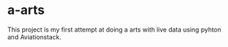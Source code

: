 # a-arts
This project is my first attempt at doing a arts with live data using pyhton and Aviationstack.
